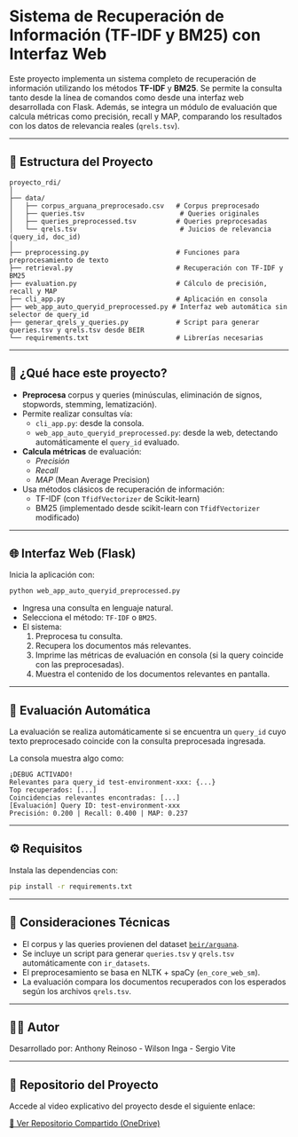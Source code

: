 # Sistema de Recuperación de Información (TF-IDF y BM25) con Interfaz Web

Este proyecto implementa un sistema completo de recuperación de información utilizando los métodos **TF-IDF** y **BM25**. Se permite la consulta tanto desde la línea de comandos como desde una interfaz web desarrollada con Flask. Además, se integra un módulo de evaluación que calcula métricas como precisión, recall y MAP, comparando los resultados con los datos de relevancia reales (`qrels.tsv`).

---

## 📁 Estructura del Proyecto

```
proyecto_rdi/
│
├── data/
│   ├── corpus_arguana_preprocesado.csv   # Corpus preprocesado
│   ├── queries.tsv                        # Queries originales
│   ├── queries_preprocessed.tsv          # Queries preprocesadas
│   └── qrels.tsv                          # Juicios de relevancia (query_id, doc_id)
│
├── preprocessing.py                      # Funciones para preprocesamiento de texto
├── retrieval.py                          # Recuperación con TF-IDF y BM25
├── evaluation.py                         # Cálculo de precisión, recall y MAP
├── cli_app.py                            # Aplicación en consola
├── web_app_auto_queryid_preprocessed.py # Interfaz web automática sin selector de query_id
├── generar_qrels_y_queries.py            # Script para generar queries.tsv y qrels.tsv desde BEIR
└── requirements.txt                      # Librerías necesarias
```

---

## 🚀 ¿Qué hace este proyecto?

- **Preprocesa** corpus y queries (minúsculas, eliminación de signos, stopwords, stemming, lematización).
- Permite realizar consultas vía:
  - `cli_app.py`: desde la consola.
  - `web_app_auto_queryid_preprocessed.py`: desde la web, detectando automáticamente el `query_id` evaluado.
- **Calcula métricas** de evaluación:
  - *Precisión*
  - *Recall*
  - *MAP* (Mean Average Precision)
- Usa métodos clásicos de recuperación de información:
  - TF-IDF (con `TfidfVectorizer` de Scikit-learn)
  - BM25 (implementado desde scikit-learn con `TfidfVectorizer` modificado)

---

## 🌐 Interfaz Web (Flask)

Inicia la aplicación con:

```bash
python web_app_auto_queryid_preprocessed.py
```

- Ingresa una consulta en lenguaje natural.
- Selecciona el método: `TF-IDF` o `BM25`.
- El sistema:
  1. Preprocesa tu consulta.
  2. Recupera los documentos más relevantes.
  3. Imprime las métricas de evaluación en consola (si la query coincide con las preprocesadas).
  4. Muestra el contenido de los documentos relevantes en pantalla.

---

## 🧪 Evaluación Automática

La evaluación se realiza automáticamente si se encuentra un `query_id` cuyo texto preprocesado coincide con la consulta preprocesada ingresada.

La consola muestra algo como:

```
¡DEBUG ACTIVADO!
Relevantes para query_id test-environment-xxx: {...}
Top recuperados: [...]
Coincidencias relevantes encontradas: [...]
[Evaluación] Query ID: test-environment-xxx
Precisión: 0.200 | Recall: 0.400 | MAP: 0.237
```

---

## ⚙️ Requisitos

Instala las dependencias con:

```bash
pip install -r requirements.txt
```

---

## 📌 Consideraciones Técnicas

- El corpus y las queries provienen del dataset [`beir/arguana`](https://github.com/beir-cellar/beir).
- Se incluye un script para generar `queries.tsv` y `qrels.tsv` automáticamente con `ir_datasets`.
- El preprocesamiento se basa en NLTK + spaCy (`en_core_web_sm`).
- La evaluación compara los documentos recuperados con los esperados según los archivos `qrels.tsv`.

---

## 👨‍💻 Autor

Desarrollado por: Anthony Reinoso - Wilson Inga - Sergio Vite  


---

## 🔗 Repositorio del Proyecto

Accede al video explicativo del proyecto desde el siguiente enlace:

[🔗 Ver Repositorio Compartido (OneDrive)](https://epnecuador-my.sharepoint.com/:v:/g/personal/anthony_reinoso_epn_edu_ec/EZmLqM2V5adCmfUWllSGWzABlObYmOqoWJ1xrgojHgGlDA?e=7x5NUF&nav=eyJyZWZlcnJhbEluZm8iOnsicmVmZXJyYWxBcHAiOiJTdHJlYW1XZWJBcHAiLCJyZWZlcnJhbFZpZXciOiJTaGFyZURpYWxvZy1MaW5rIiwicmVmZXJyYWxBcHBQbGF0Zm9ybSI6IldlYiIsInJlZmVycmFsTW9kZSI6InZpZXcifX0%3D)

